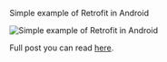 Simple example of Retrofit in Android

![Simple example of Retrofit in Android](https://en.proft.me/media/android/android_retrofit_demo.png)

Full post you can read [here](https://en.proft.me/2016/06/22/how-get-remote-resource-retrofit-android/).
